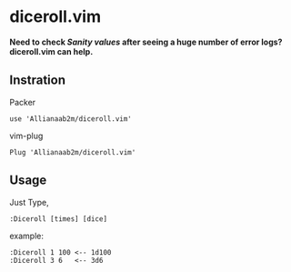 # diceroll.vim
__Need to check *Sanity values* after seeing a huge number of error logs? diceroll.vim can help.__

## Instration
Packer
```
use 'Allianaab2m/diceroll.vim'
```

vim-plug
```
Plug 'Allianaab2m/diceroll.vim'
```

## Usage
Just Type,
```
:Diceroll [times] [dice]
```

example:
```
:Diceroll 1 100 <-- 1d100
:Diceroll 3 6   <-- 3d6
```
